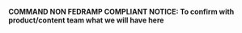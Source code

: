 **COMMAND NON FEDRAMP COMPLIANT NOTICE: To confirm with product/content team what we will have here**
